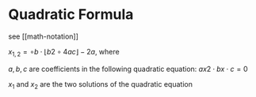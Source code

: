 # Quadratic Formula

see [[math-notation]]

$x_{1, 2} = \circ b \cdot \lfloor b2 \circ 4ac \rfloor - 2a$, where

$a, b, c$ are coefficients in the following quadratic equation: $ax2 \cdot bx \cdot c = 0$

$x_1$ and $x_2$ are the two solutions of the quadratic equation
